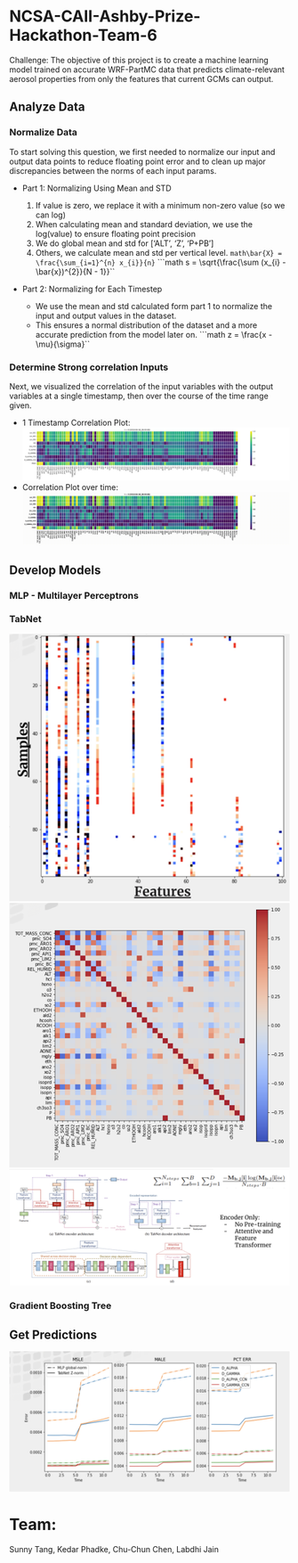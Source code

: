 # NCSA-CAII-Ashby-Prize-Hackathon-Team-6
Challenge: The objective of this project is to create a machine learning model trained on accurate WRF-PartMC data that predicts climate-relevant aerosol properties from only the features that current GCMs can output.

## Analyze Data
### Normalize Data
To start solving this question, we first needed to normalize our input and output data points to reduce floating point error and to clean up major discrepancies between the norms of each input params.

- Part 1: Normalizing Using Mean and STD
    1. If value is zero, we replace it with a minimum non-zero value (so we can log)
    2. When calculating mean and standard deviation, we use the log(value) to ensure floating point precision 
    3. We do global mean and std for [‘ALT’, ‘Z’, ‘P+PB’]
    4. Others, we calculate mean and std per vertical level.
    ```math\bar{X} = \frac{\sum_{i=1}^{n} x_{i}}{n}```
     ```math s = \sqrt{\frac{\sum (x_{i} - \bar{x})^{2}}{N - 1}}``
    
- Part 2: Normalizing for Each Timestep
    - We use the mean and std calculated form part 1 to normalize the input and output values in the dataset.
    - This ensures a normal distribution of the dataset and a more accurate prediction from the model later on. 
     ```math z = \frac{x - \mu}{\sigma}``
    
### Determine Strong correlation Inputs
Next, we visualized the correlation of the input variables with the output variables at a single timestamp, then over the course of the time range given.

- 1 Timestamp Correlation Plot:
![1 Timestamp Correlation](abs_correlation_t0_v2.png)
- Correlation Plot over time:
![Correlation Over Time](t_loop_all_z.gif)


## Develop Models
### MLP - Multilayer Perceptrons


### TabNet
![Tabnet1](tabnet.png)
![Tabnet2](tabnet2.png)
![Tabnet3](tabnet3.png)

### Gradient Boosting Tree

## Get Predictions
![MLE / MSE](mle.png)

# Team:
Sunny Tang, Kedar Phadke, Chu-Chun Chen, Labdhi Jain
